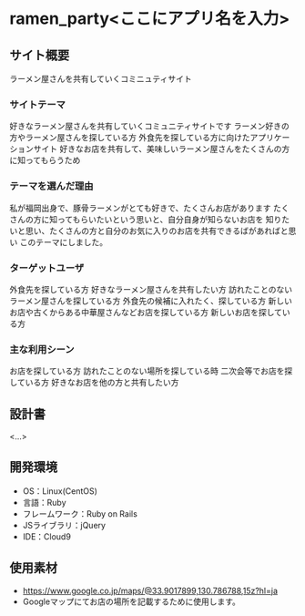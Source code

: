 # ramen_party<ここにアプリ名を入力>

## サイト概要
ラーメン屋さんを共有していくコミニュティサイト

### サイトテーマ
好きなラーメン屋さんを共有していくコミュニティサイトです
ラーメン好きの方やラーメン屋さんを探している方
外食先を探している方に向けたアプリケーションサイト
好きなお店を共有して、美味しいラーメン屋さんをたくさんの方に知ってもらうため

### テーマを選んだ理由

私が福岡出身で、豚骨ラーメンがとても好きで、たくさんお店があります
たくさんの方に知ってもらいたいという思いと、自分自身が知らないお店を
知りたいと思い、たくさんの方と自分のお気に入りのお店を共有できるばがあればと思い
このテーマにしました。

### ターゲットユーザ

外食先を探している方
好きなラーメン屋さんを共有したい方
訪れたことのないラーメン屋さんを探している方
外食先の候補に入れたく、探している方
新しいお店や古くからある中華屋さんなどお店を探している方
新しいお店を探している方

### 主な利用シーン

お店を探している方
訪れたことのない場所を探している時
二次会等でお店を探している方
好きなお店を他の方と共有したい方


## 設計書
<...>

## 開発環境
- OS：Linux(CentOS)
- 言語：Ruby
- フレームワーク：Ruby on Rails
- JSライブラリ：jQuery
- IDE：Cloud9

## 使用素材
- https://www.google.co.jp/maps/@33.9017899,130.786788,15z?hl=ja
- Googleマップにてお店の場所を記載するために使用します。